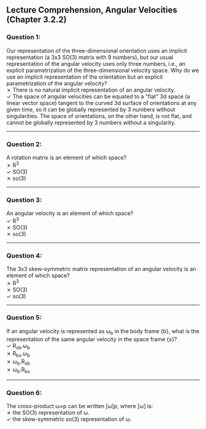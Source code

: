## Lecture Comprehension, Angular Velocities (Chapter 3.2.2)

### Question 1:
Our representation of the three-dimensional orientation uses an implicit representation (a 3x3 SO(3) matrix with 9 numbers), but our usual representation of the angular velocity uses only three numbers, i.e., an explicit parametrization of the three-dimensional velocity space. Why do we use an implicit representation of the orientation but an explicit parametrization of the angular velocity?<br>
&#10007; There is no natural implicit representation of an angular velocity.<br>
&#10003; The space of angular velocities can be equated to a "flat" 3d space (a linear vector space) tangent to the curved 3d surface of orientations at any given time, so it can be globally represented by 3 numbers without singularities. The space of orientations, on the other hand, is not flat, and cannot be globally represented by 3 numbers without a singularity.<br>

--------------------------------------------------------------------------------------------------------------------------------------------------------
### Question 2:
A rotation matrix is an element of which space?<br>
&#10007; R<sup>3</sup> <br>
&#10003; SO(3) <br>
&#10007; so(3) <br>

--------------------------------------------------------------------------------------------------------------------------------------------------------
### Question 3:
An angular velocity is an element of which space? <br>
&#10003; R<sup>3</sup> <br>
&#10007; SO(3) <br>
&#10007; so(3) <br>

--------------------------------------------------------------------------------------------------------------------------------------------------------
### Question 4:
The 3x3 skew-symmetric matrix representation of an angular velocity is an element of which space? <br>
&#10007; R<sup>3</sup> <br>
&#10007; SO(3) <br>
&#10003; so(3) <br>

--------------------------------------------------------------------------------------------------------------------------------------------------------
### Question 5:
If an angular velocity is represented as ω<sub>b</sub> in the body frame {b}, what is the representation of the same angular velocity in the space frame {s}? <br>
&#10003; R<sub>sb</sub>.ω<sub>b</sub> <br>
&#10007; R<sub>bs</sub>.ω<sub>b</sub> <br>
&#10007; ω<sub>b</sub>.R<sub>sb</sub> <br>
&#10007; ω<sub>b</sub>.R<sub>bs</sub> <br>

--------------------------------------------------------------------------------------------------------------------------------------------------------
### Question 6:
The cross-product ω×p can be written [ω]p, where [ω] is:<br>
&#10007; the SO(3) representation of ω.<br>
&#10003; the skew-symmetric so(3) representation of ω.<br>
